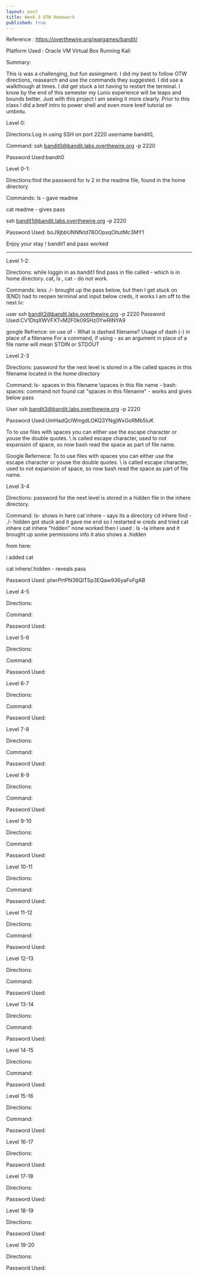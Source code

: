 ```yaml
---
layout: post
title: Week 3 OTW Homework
published: true
---
```


Reference : https://overthewire.org/wargames/bandit/

Platform Used : Oracle VM Virtual Box Running Kali 


Summary:

This is was a challenging, but fun assingment. I did my best to follow OTW directions, reasearch and use the commands they suggested. I did use a walkthough at times. I did get stuck a lot having to restart the terminal. I know by the end of this semester my Lunix experience will be leaps and bounds better. Just with this project I am seeing it more clearly. Prior to this class I did a breif intro to power shell and even more breif tutorial on umbntu.


Level 0:
            
Directions:Log in using SSH on port 2220 username bandit0, 

Command: ssh bandit0@bandit.labs.overthewire.org -p 2220

Password Used:bandit0



        
Level 0-1:

Directions:find the password for lv 2 in the readme file, found in the home directory 

Commands: ls - gave  readme

cat readme - gives pass

ssh bandit1@bandit.labs.overthewire.org -p 2220

Password Used: boJ9jbbUNNfktd78OOpsqOltutMc3MY1

Enjoy your stay ! bandit1 and pass worked


---


Level 1-2:

Directions: while loggin in as bandit1 find pass in file called - which is in home directory. cat, ls , cat - do not work.


Commands: less ./- brought up the pass below, but then I get stuck on (END) had to reopen terminal and input below creds, it works I am off to the next lv:

user ssh bandit2@bandit.labs.overthewire.org -p 2220
Password Used:CV1DtqXWVFXTvM2F0k09SHz0YwRINYA9


google Refrence:
on use of - 
What is dashed filename?
Usage of dash (-) in place of a filename
For a command, if using - as an argument in place of a file name will mean STDIN or STDOUT



Level 2-3

Directions: password for the next level is stored in a file called spaces in this filename located in the home directory

Command: ls- spaces in this filename
\spaces in this file name - bash: spaces: command not found
cat "spaces in this filename" - works and gives below pass

User ssh bandit3@bandit.labs.overthewire.org -p 2220

Password Used:UmHadQclWmgdLOKQ3YNgjWxGoRMb5luK 

To to use files with spaces you can either use the escape character or youse the double quotes. \ is called escape character, used to not expansion of space, so now bash read the space as part of file name.

Google Refernece:
To to use files with spaces you can either use the escape character or youse the double quotes. \ is called escape character, used to not expansion of space, so now bash read the space as part of file name.



Level 3-4

Directions: password for the next level is stored in a hidden file in the inhere directory.

Command: ls- shows in here 
cat inhere - says its a directory
cd inhere
find - ./- hidden 
got stuck and it gave me end so I restarted w creds and tried 
cat inhere
cat inhere "hidden" none worked
then I used :
ls -la inhere and it brought up some permissions info
it also shows a .hidden

from here:

i added cat

cat inhere/.hidden - reveals pass

Password Used: pIwrPrtPN36QITSp3EQaw936yaFoFgAB




Level 4-5

Directions:

Command: 

Password Used: 



Level 5-6

Directions:

Command: 

Password Used: 



Level 6-7

Directions:

Command: 

Password Used: 




Level 7-8

Directions:

Command: 

Password Used: 



Level 8-9

Directions:

Command: 

Password Used: 




Level 9-10

Directions:

Command: 

Password Used: 



Level 10-11

Directions:

Command: 

Password Used: 




Level 11-12

Directions:

Command: 

Password Used: 




Level 12-13

Directions:

Command: 

Password Used: 




Level 13-14

Directions:

Command: 

Password Used: 




Level 14-15

Directions:

Command: 

Password Used: 




Level 15-16

Directions:

Command: 

Password Used: 





Level 16-17

Directions:

Password Used: 




Level 17-18

Directions:

Password Used: 





Level 18-19

Directions:

Password Used: 






Level 19-20 

Directions:

Password Used: 



